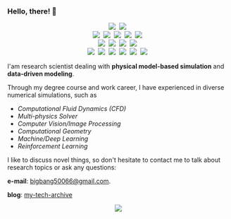 ### Hello, there! 👋

<p align="center">
  <img src="https://img.shields.io/badge/Python-3766AB?style=flat-square&logo=Python&logoColor=white"/></a>&nbsp 
  <img src="https://img.shields.io/badge/C++-00599C?style=flat-square&logo=C%2B%2B&logoColor=white"/></a>&nbsp
  <br>
  <img src="https://img.shields.io/badge/numpy-%23013243?style=flat-square&logo=numpy&logoColor=white"/></a>&nbsp
  <img src="https://img.shields.io/badge/SciPy-%230C55A5.svg?style=flat-squre&logo=scipy&logoColor=%white"/></a>&nbsp
  <img src="https://img.shields.io/badge/scikit--learn-%23F7931E.svg?style=flat-square&logo=scikit-learn&logoColor=white"/></a>&nbsp
  <img src="https://img.shields.io/badge/opencv-%23white.svg?style=flat-square&logo=opencv&logoColor=white"/></a>&nbsp
  <img src="https://img.shields.io/badge/TensorFlow-%23FF6F00.svg?style=flat-square&logo=TensorFlow&logoColor=white"/></a>&nbsp
  <br>
  <img src="https://img.shields.io/badge/latex-%23008080.svg?style=flat-square&logo=latex&logoColor=white"/></a>&nbsp
  <img src="https://img.shields.io/badge/markdown-%23000000.svg?style=flat-squre&logo=markdown&logoColor=white"/></a>&nbsp
  <img src="https://img.shields.io/badge/VIM-%2311AB00.svg?style=flat-square&logo=vim&logoColor=white"/></a>&nbsp
  <img src="https://img.shields.io/badge/Visual%20Studio%20Code-0078d7.svg?style=flat-square&logo=visual-studio-code&logoColor=white"/></a>&nbsp
  <br>
  <img src="https://img.shields.io/badge/Qt-%23217346.svg?style=flat-square&logo=Qt&logoColor=white"/></a>&nbsp
  <img src="https://img.shields.io/badge/github-%23121011.svg?style=flat-square&logo=github&logoColor=white"/></a>&nbsp
  <img src="https://img.shields.io/badge/gitlab-%23181717.svg?style=flat-square&logo=gitlab&logoColor=white"/></a>&nbsp
  <img src="https://img.shields.io/badge/Ubuntu-E95420?style=flat-square&logo=ubuntu&logoColor=white"/></a>&nbsp
  <img src="https://img.shields.io/badge/docker-%230db7ed.svg?style=flat-square&logo=docker&logoColor=white"/></a>&nbsp
  <img src="https://img.shields.io/badge/kubernetes-%23326ce5.svg?style=flat-square&logo=kubernetes&logoColor=white"/></a>&nbsp
</p>

I'am research scientist dealing with **physical model-based simulation** and **data-driven modeling**.

Through my degree course and work career, I have experienced in diverse numerical simulations, such as 
* *Computational Fluid Dynamics (CFD)*
* *Multi-physics Solver*
* *Computer Vision/Image Processing*
* *Computational Geometry*
* *Machine/Deep Learning*
* *Reinforcement Learning*

I like to discuss novel things, so don't hesitate to contact me to talk about research topics or ask any questions:

**e-mail**: <bigbang50066@gmail.com>.

**blog**: [my-tech-archive](http://my-tech-archive.site)

<p align='center'>
  <img src="https://github-readme-stats.vercel.app/api?username=swyang50066&show_icons=true&theme=vue"/>
</p>

<!--
![swyang's github stats](https://github-readme-stats.vercel.app/api?username=swyang50066&show_icons=true&theme=vue)
-->

<!--
**swyang50066/swyang50066** is a ✨ _special_ ✨ repository because its `README.md` (this file) appears on your GitHub profile.

Here are some ideas to get you started:

- 🔭 I’m currently working on ...
- 🌱 I’m currently learning ...
- 👯 I’m looking to collaborate on ...
- 🤔 I’m looking for help with ...
- 💬 Ask me about ...
- 📫 How to reach me: ...
- 😄 Pronouns: ...
- ⚡ Fun fact: ...
-->
